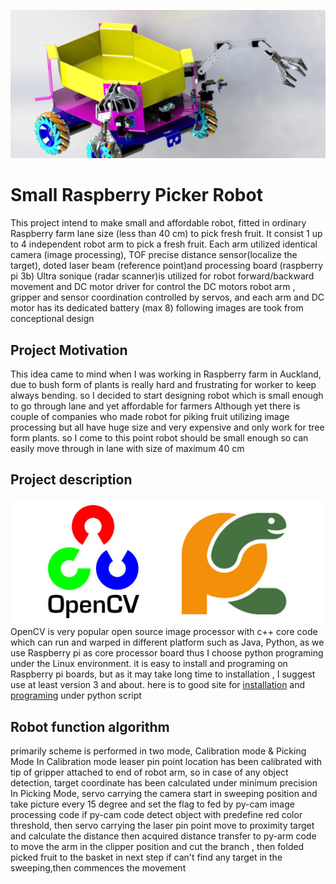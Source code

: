  ![-](https://github.com/mkeyno/Small-Raspberry-Picker-Robot/blob/master/resources/final.jpg) 

# Small Raspberry Picker Robot
This project intend to make small and affordable robot, fitted in ordinary Raspberry farm lane size (less than 40 cm)  to pick fresh fruit. It consist 1 up to 4 independent robot arm to pick a fresh fruit. Each arm utilized identical camera (image processing), TOF precise distance sensor(localize the target), doted laser beam (reference point)and processing board (raspberry pi 3b)
Ultra sonique (radar scanner)is utilized for robot forward/backward movement and DC motor driver for control the DC motors
robot arm , gripper and sensor coordination controlled by servos, and each arm and DC motor has its dedicated battery (max 8) 
following images are took from conceptional design 

## Project Motivation ##
This idea came to mind when I was working in Raspberry farm in Auckland, due to bush form of plants is really hard and frustrating for worker to keep always bending. so I decided to start designing robot which is small enough to go through lane and yet affordable for farmers
Although yet there is couple of companies who made robot for piking fruit utilizing image processing but all have huge size and very expensive and only work for tree form plants. so I come to this point robot should be small enough so can easily move through in lane with size of maximum 40 cm 

## Project description ##
 ![-](https://github.com/mkeyno/Small-Raspberry-Picker-Robot/blob/master/resources/python.jpg) 
OpenCV is very popular open source image processor with c++ core code which can run and warped in different platform such as Java, Python, as we use Raspberry pi as core processor board thus I choose python programing
under the Linux environment. it is easy to install and programing on Raspberry pi boards, but as it may take long time to installation , I suggest use at least version 3 and about. here is to good site
for [installation](https://www.pyimagesearch.com/2018/09/26/install-opencv-4-on-your-raspberry-pi/) and [programing](https://pythonprogramming.net/raspberry-pi-camera-opencv-face-detection-tutorial/) under python script  
 
## Robot function algorithm  ## 


primarily scheme is performed in two mode, Calibration mode & Picking Mode
In Calibration mode leaser pin point location has been calibrated with tip of gripper attached to end of robot arm, so in case of any object detection, target coordinate has been calculated under minimum precision  
In Picking Mode, servo carrying the camera start in sweeping position and take picture every 15 degree and set the flag to fed by py-cam image processing code 
if py-cam code detect object with predefine red color threshold, then servo carrying the laser pin point move to proximity target and calculate the distance
then acquired distance transfer to py-arm code to move the arm in the clipper position and cut the branch , then folded picked fruit to the basket
in next step if can't find any target in the sweeping,then commences the movement  

